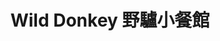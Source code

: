 ---
title: "Wild Donkey 野驢小餐館"
description: "Wild Donkey 野驢小餐館"
layout: shop
keywords:
  - 美食競賽
  - 台灣美食
  - 美食精選
datePublished: "2025-06-30"
dateModified: "2025-07-05"
city: "台北市"
district: "大安區"
address: "台北市大安區忠孝東路四段216巷33弄5號"
phone: "0912390398"
geo: "25.03951681804265, 121.55340180993367"
google_map: "https://maps.app.goo.gl/x6RT7re7sQajWu8R9"
footinder: "https://footinder.com.tw/%E5%8F%B0%E5%8C%97%E5%B8%82%E5%A4%A7%E5%AE%89%E5%8D%80/13159/"
official: "https://www.wilddonkey.tw/"
award:
  - name: "500盤"
    year: "2024"
    entries:
      - dishes:
          - "野生龍蝦雨櫻桃番茄起司疙瘩"
          - "伏特加番茄奶油水管麵與章魚"
          - "蒸海蛤與透抽和黃瓜濃湯"

---
